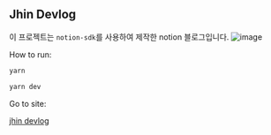 ## Jhin Devlog

이 프로젝트는 `notion-sdk`를 사용하여 제작한 notion 블로그입니다.
![image](https://github.com/ParkSeoJune/notion-blog/assets/83441545/11eb9b05-d961-43fe-a2e7-791874915b75)

How to run:

```bash
yarn

yarn dev
```

Go to site:

[jhin devlog](https://www.jhintechblog.xyz)
